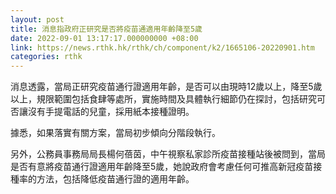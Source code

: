```yaml
---
layout: post
title: 消息指政府正研究是否將疫苗通適用年齡降至5歲
date: 2022-09-01 13:17:17.000000000 +08:00
link: https://news.rthk.hk/rthk/ch/component/k2/1665106-20220901.htm
categories: rthk
---
```


消息透露，當局正研究疫苗通行證適用年齡，是否可以由現時12歲以上，降至5歲以上，規限範圍包括食肆等處所，實施時間及具體執行細節仍在探討，包括研究可否讓沒有手提電話的兒童，採用紙本接種證明。

據悉，如果落實有關方案，當局初步傾向分階段執行。

另外，公務員事務局局長楊何蓓茵，中午視察私家診所疫苗接種站後被問到，當局是否有意將疫苗通行證適用年齡降至5歲，她說政府會考慮任何可推高新冠疫苗接種率的方法，包括降低疫苗通行證的適用年齡。
